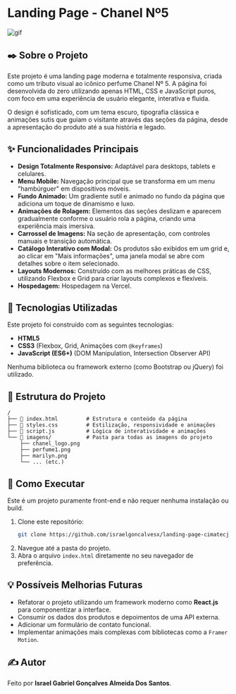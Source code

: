 

# Landing Page - Chanel Nº5

![gif](https://github.com/user-attachments/assets/7cce1e21-ce65-4d00-a76b-e74f76640c8a)


## ✒️ Sobre o Projeto

Este projeto é uma landing page moderna e totalmente responsiva, criada como um tributo visual ao icônico perfume Chanel Nº 5. A página foi desenvolvida do zero utilizando apenas HTML, CSS e JavaScript puros, com foco em uma experiência de usuário elegante, interativa e fluida.

O design é sofisticado, com um tema escuro, tipografia clássica e animações sutis que guiam o visitante através das seções da página, desde a apresentação do produto até a sua história e legado.

## ✨ Funcionalidades Principais

  * **Design Totalmente Responsivo:** Adaptável para desktops, tablets e celulares.
  * **Menu Mobile:** Navegação principal que se transforma em um menu "hambúrguer" em dispositivos móveis.
  * **Fundo Animado:** Um gradiente sutil e animado no fundo da página que adiciona um toque de dinamismo e luxo.
  * **Animações de Rolagem:** Elementos das seções deslizam e aparecem gradualmente conforme o usuário rola a página, criando uma experiência mais imersiva.
  * **Carrossel de Imagens:** Na seção de apresentação, com controles manuais e transição automática.
  * **Catálogo Interativo com Modal:** Os produtos são exibidos em um grid e, ao clicar em "Mais informações", uma janela modal se abre com detalhes sobre o item selecionado.
  * **Layouts Modernos:** Construído com as melhores práticas de CSS, utilizando Flexbox e Grid para criar layouts complexos e flexíveis.
  * **Hospedagem:** Hospedagem na Vercel.

## 🚀 Tecnologias Utilizadas

Este projeto foi construído com as seguintes tecnologias:

  * **HTML5**
  * **CSS3** (Flexbox, Grid, Animações com `@keyframes`)
  * **JavaScript (ES6+)** (DOM Manipulation, Intersection Observer API)

Nenhuma biblioteca ou framework externo (como Bootstrap ou jQuery) foi utilizado.

## 📂 Estrutura do Projeto

```
/
├── 📄 index.html         # Estrutura e conteúdo da página
├── 📄 styles.css         # Estilização, responsividade e animações
├── 📄 script.js          # Lógica de interatividade e animações
└── 📁 imagens/           # Pasta para todas as imagens do projeto
    ├── chanel_logo.png
    ├── perfume1.png
    ├── marilyn.png
    └── ... (etc.)
```

## 🏃 Como Executar

Este é um projeto puramente front-end e não requer nenhuma instalação ou build.

1.  Clone este repositório:
    ```bash
    git clone https://github.com/israelgoncalvesx/landing-page-cimatecjr.git
    ```
2.  Navegue até a pasta do projeto.
3.  Abra o arquivo `index.html` diretamente no seu navegador de preferência.

## 💡 Possíveis Melhorias Futuras

  * Refatorar o projeto utilizando um framework moderno como **React.js** para componentizar a interface.
  * Consumir os dados dos produtos e depoimentos de uma API externa.
  * Adicionar um formulário de contato funcional.
  * Implementar animações mais complexas com bibliotecas como a `Framer Motion`.

## ✍️ Autor

Feito por **Israel Gabriel Gonçalves Almeida Dos Santos**.
